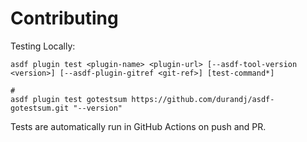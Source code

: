 # Contributing

Testing Locally:

```shell
asdf plugin test <plugin-name> <plugin-url> [--asdf-tool-version <version>] [--asdf-plugin-gitref <git-ref>] [test-command*]

#
asdf plugin test gotestsum https://github.com/durandj/asdf-gotestsum.git "--version"
```

Tests are automatically run in GitHub Actions on push and PR.
